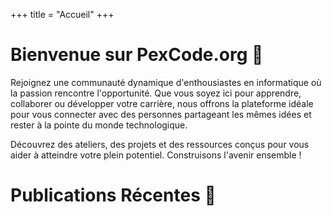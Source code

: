 +++
title = "Accueil"
+++

# Bienvenue sur PexCode.org 🚀

Rejoignez une communauté dynamique d'enthousiastes en informatique où la passion rencontre l'opportunité. Que vous soyez ici pour apprendre, collaborer ou développer votre carrière, nous offrons la plateforme idéale pour vous connecter avec des personnes partageant les mêmes idées et rester à la pointe du monde technologique.

Découvrez des ateliers, des projets et des ressources conçus pour vous aider à atteindre votre plein potentiel. Construisons l'avenir ensemble !

# Publications Récentes 📨
